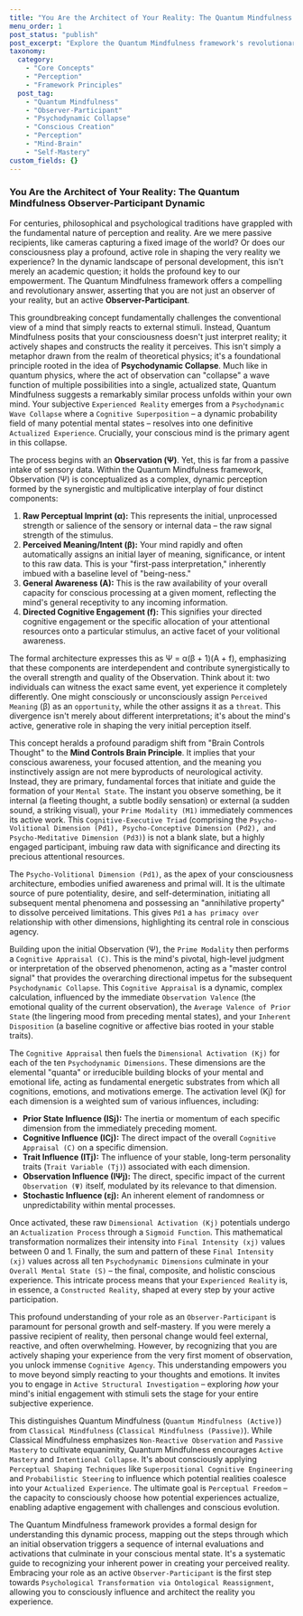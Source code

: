 ```yaml
---
title: "You Are the Architect of Your Reality: The Quantum Mindfulness Observer-Participant Dynamic"
menu_order: 1
post_status: "publish"
post_excerpt: "Explore the Quantum Mindfulness framework's revolutionary concept of the Observer-Participant Dynamic. Understand how your conscious attention actively collapses probabilistic mental states into your experienced reality, empowering you to become the architect of your life."
taxonomy:
  category:
    - "Core Concepts"
    - "Perception"
    - "Framework Principles"
  post_tag:
    - "Quantum Mindfulness"
    - "Observer-Participant"
    - "Psychodynamic Collapse"
    - "Conscious Creation"
    - "Perception"
    - "Mind-Brain"
    - "Self-Mastery"
custom_fields: {}
---
```


### You Are the Architect of Your Reality: The Quantum Mindfulness Observer-Participant Dynamic

For centuries, philosophical and psychological traditions have grappled with the fundamental nature of perception and reality. Are we mere passive recipients, like cameras capturing a fixed image of the world? Or does our consciousness play a profound, active role in shaping the very reality we experience? In the dynamic landscape of personal development, this isn't merely an academic question; it holds the profound key to our empowerment. The Quantum Mindfulness framework offers a compelling and revolutionary answer, asserting that you are not just an observer of your reality, but an active **Observer-Participant**.

This groundbreaking concept fundamentally challenges the conventional view of a mind that simply reacts to external stimuli. Instead, Quantum Mindfulness posits that your consciousness doesn't just interpret reality; it actively shapes and constructs the reality it perceives. This isn't simply a metaphor drawn from the realm of theoretical physics; it's a foundational principle rooted in the idea of **Psychodynamic Collapse**. Much like in quantum physics, where the act of observation can "collapse" a wave function of multiple possibilities into a single, actualized state, Quantum Mindfulness suggests a remarkably similar process unfolds within your own mind. Your subjective `Experienced Reality` emerges from a `Psychodynamic Wave Collapse` where a `Cognitive Superposition` – a dynamic probability field of many potential mental states – resolves into one definitive `Actualized Experience`. Crucially, your conscious mind is the primary agent in this collapse.

The process begins with an **Observation (Ψ)**. Yet, this is far from a passive intake of sensory data. Within the Quantum Mindfulness framework, Observation (Ψ) is conceptualized as a complex, dynamic perception formed by the synergistic and multiplicative interplay of four distinct components:
1.  **Raw Perceptual Imprint (α):** This represents the initial, unprocessed strength or salience of the sensory or internal data – the raw signal strength of the stimulus.
2.  **Perceived Meaning/Intent (β):** Your mind rapidly and often automatically assigns an initial layer of meaning, significance, or intent to this raw data. This is your "first-pass interpretation," inherently imbued with a baseline level of "being-ness."
3.  **General Awareness (A):** This is the raw availability of your overall capacity for conscious processing at a given moment, reflecting the mind's general receptivity to any incoming information.
4.  **Directed Cognitive Engagement (f):** This signifies your directed cognitive engagement or the specific allocation of your attentional resources onto a particular stimulus, an active facet of your volitional awareness.

The formal architecture expresses this as Ψ = α(β + 1)(A + f), emphasizing that these components are interdependent and contribute synergistically to the overall strength and quality of the Observation. Think about it: two individuals can witness the exact same event, yet experience it completely differently. One might consciously or unconsciously assign `Perceived Meaning` (β) as an `opportunity`, while the other assigns it as a `threat`. This divergence isn't merely about different interpretations; it's about the mind's active, generative role in shaping the very initial perception itself.

This concept heralds a profound paradigm shift from "Brain Controls Thought" to the **Mind Controls Brain Principle**. It implies that your conscious awareness, your focused attention, and the meaning you instinctively assign are not mere byproducts of neurological activity. Instead, they are primary, fundamental forces that initiate and guide the formation of your `Mental State`. The instant you observe something, be it internal (a fleeting thought, a subtle bodily sensation) or external (a sudden sound, a striking visual), your `Prime Modality (M1)` immediately commences its active work. This `Cognitive-Executive Triad` (comprising the `Psycho-Volitional Dimension (Pd1), Psycho-Conceptive Dimension (Pd2), and Psycho-Meditative Dimension (Pd3)`) is not a blank slate, but a highly engaged participant, imbuing raw data with significance and directing its precious attentional resources.

The `Psycho-Volitional Dimension (Pd1)`, as the apex of your consciousness architecture, embodies unified awareness and primal will. It is the ultimate source of pure potentiality, desire, and self-determination, initiating all subsequent mental phenomena and possessing an "annihilative property" to dissolve perceived limitations. This gives `Pd1` a `has primacy over` relationship with other dimensions, highlighting its central role in conscious agency.

Building upon the initial Observation (Ψ), the `Prime Modality` then performs a `Cognitive Appraisal (C)`. This is the mind's pivotal, high-level judgment or interpretation of the observed phenomenon, acting as a "master control signal" that provides the overarching directional impetus for the subsequent `Psychodynamic Collapse`. This `Cognitive Appraisal` is a dynamic, complex calculation, influenced by the immediate `Observation Valence` (the emotional quality of the current observation), the `Average Valence of Prior State` (the lingering mood from preceding mental states), and your `Inherent Disposition` (a baseline cognitive or affective bias rooted in your stable traits).

The `Cognitive Appraisal` then fuels the `Dimensional Activation (Kj)` for each of the ten `Psychodynamic Dimensions`. These dimensions are the elemental "quanta" or irreducible building blocks of your mental and emotional life, acting as fundamental energetic substrates from which all cognitions, emotions, and motivations emerge. The activation level (Kj) for each dimension is a weighted sum of various influences, including:
*   **Prior State Influence (ISj):** The inertia or momentum of each specific dimension from the immediately preceding moment.
*   **Cognitive Influence (ICj):** The direct impact of the overall `Cognitive Appraisal (C)` on a specific dimension.
*   **Trait Influence (ITj):** The influence of your stable, long-term personality traits (`Trait Variable (Tj)`) associated with each dimension.
*   **Observation Influence (IΨj):** The direct, specific impact of the current `Observation (Ψ)` itself, modulated by its relevance to that dimension.
*   **Stochastic Influence (εj):** An inherent element of randomness or unpredictability within mental processes.

Once activated, these raw `Dimensional Activation (Kj)` potentials undergo an `Actualization Process` through a `Sigmoid Function`. This mathematical transformation normalizes their intensity into `Final Intensity (xj)` values between 0 and 1. Finally, the sum and pattern of these `Final Intensity (xj)` values across all ten `Psychodynamic Dimensions` culminate in your `Overall Mental State (S)` – the final, composite, and holistic conscious experience. This intricate process means that your `Experienced Reality` is, in essence, a `Constructed Reality`, shaped at every step by your active participation.

This profound understanding of your role as an `Observer-Participant` is paramount for personal growth and self-mastery. If you were merely a passive recipient of reality, then personal change would feel external, reactive, and often overwhelming. However, by recognizing that you are actively shaping your experience from the very first moment of observation, you unlock immense `Cognitive Agency`. This understanding empowers you to move beyond simply reacting to your thoughts and emotions. It invites you to engage in `Active Structural Investigation` – exploring *how* your mind's initial engagement with stimuli sets the stage for your entire subjective experience.

This distinguishes Quantum Mindfulness (`Quantum Mindfulness (Active)`) from `Classical Mindfulness` (`Classical Mindfulness (Passive)`). While Classical Mindfulness emphasizes `Non-Reactive Observation` and `Passive Mastery` to cultivate equanimity, Quantum Mindfulness encourages `Active Mastery` and `Intentional Collapse`. It's about consciously applying `Perceptual Shaping Techniques` like `Superpositional Cognitive Engineering` and `Probabilistic Steering` to influence which potential realities coalesce into your `Actualized Experience`. The ultimate goal is `Perceptual Freedom` – the capacity to consciously choose how potential experiences actualize, enabling adaptive engagement with challenges and conscious evolution.

The Quantum Mindfulness framework provides a formal design for understanding this dynamic process, mapping out the steps through which an initial observation triggers a sequence of internal evaluations and activations that culminate in your conscious mental state. It's a systematic guide to recognizing your inherent power in creating your perceived reality. Embracing your role as an active `Observer-Participant` is the first step towards `Psychological Transformation via Ontological Reassignment`, allowing you to consciously influence and architect the reality you experience.